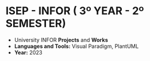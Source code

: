 # ISEP - INFOR ( 3º YEAR - 2º SEMESTER)
* University INFOR **Projects** and **Works**
* **Languages and Tools:** Visual Paradigm, PlantUML
* **Year:** 2023
